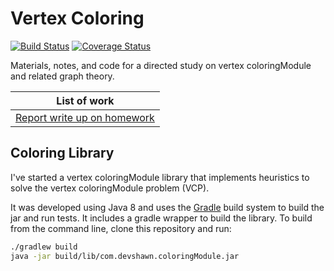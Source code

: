# Vertex Coloring

[![Build Status](https://travis-ci.org/devshawn/vertex-coloring.svg?branch=master)](https://travis-ci.org/devshawn/vertex-coloring) [![Coverage Status](https://coveralls.io/repos/github/devshawn/vertex-coloring/badge.svg?branch=master)](https://coveralls.io/github/devshawn/vertex-coloring?branch=master)

Materials, notes, and code for a directed study on vertex coloringModule and related graph theory.

| List of work |
| --- |
| [Report write up on homework](work/work.pdf) |

## Coloring Library

I've started a vertex coloringModule library that implements heuristics to solve the vertex coloringModule problem (VCP).

It was developed using Java 8 and uses the [Gradle][gradle] build system to build the jar and run tests. It includes a gradle wrapper to build the library. To build from the command line, clone this repository and run:

```bash
./gradlew build
java -jar build/lib/com.devshawn.coloringModule.jar
```

[gradle]: https://gradle.org/

